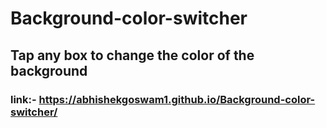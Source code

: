 # Background-color-switcher
## Tap any box to change the color of the background
### link:- https://abhishekgoswam1.github.io/Background-color-switcher/
